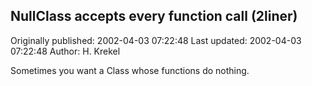 ## NullClass accepts every function call (2liner) 
Originally published: 2002-04-03 07:22:48 
Last updated: 2002-04-03 07:22:48 
Author: H. Krekel 
 
Sometimes you want a Class whose functions do nothing.